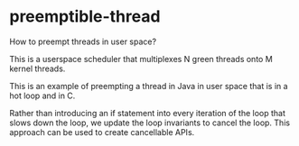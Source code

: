 # preemptible-thread

How to preempt threads in user space?

This is a userspace scheduler that multiplexes N green threads onto M kernel threads.

This is an example of preempting a thread in Java in user space that is in a hot loop and in C.

Rather than introducing an if statement into every iteration of the loop that slows down the loop, we update the loop invariants to cancel the loop. This approach can be used to create cancellable APIs.

